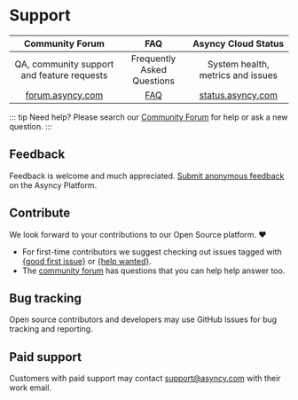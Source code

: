 # Support

| Community Forum |  FAQ  | Asyncy Cloud Status |
| :-----------: | :---: | :-----------------: |
| QA, community support and feature requests | Frequently Asked Questions | System health, metrics and issues | Issue tracking |
| [forum.asyncy.com](https://forum.asyncy.com) | [FAQ](https://forum.asyncy.com/c/faq) | [status.asyncy.com](https://status.asyncy.com) |

::: tip Need help?
Please search our [Community Forum](https://forum.asyncy.com) for help or ask a new question.
:::

## Feedback

Feedback is welcome and much appreciated. [Submit anonymous feedback](https://asyncy.click/feedback) on the Asyncy Platform.

## Contribute

We look forward to your contributions to our Open Source platform. :heart:

- For first-time contributors we suggest checking out issues tagged with [{good first issue}](https://github.com/issues?q=is:open+is:issue+archived:false+user:asyncy+label:%22good+first+issue%22) or  [{help wanted}](https://github.com/issues?q=is:open+is:issue+archived:false+user:asyncy+label:%22help+wanted%22).
- The [community forum](https://forum.asyncy.com) has questions that you can help help answer too.

## Bug tracking

Open source contributors and developers may use GitHub Issues for bug tracking and reporting.

## Paid support

Customers with paid support may contact [support@asyncy.com](mailto:support@asyncy.com) with their work email.
